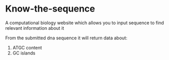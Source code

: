 # Know-the-sequence
A computational biology website which allows you to input sequence to find relevant information about it

From the submitted dna sequence it will return data about:
1. ATGC content 
2. GC islands
